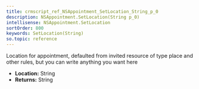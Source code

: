 ```yaml
---
title: crmscript_ref_NSAppointment_SetLocation_String_p_0
description: NSAppointment.SetLocation(String p_0)
intellisense: NSAppointment.SetLocation
sortOrder: 800
keywords: SetLocation(String)
so.topic: reference
---
```



Location for appointment, defaulted from invited resource of type place and other rules, but you can write anything you want here



* **Location:** String
* **Returns:** String


